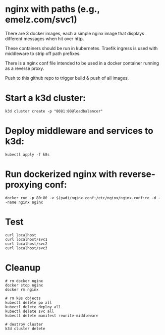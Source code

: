 # nginx with paths (e.g., emelz.com/svc1)

There are 3 docker images, each a simple nginx image that displays
different messages when hit over http.

These containers should be run in kubernetes.
Traefik ingress is used with middleware to strip off path prefixes.

There is a nginx conf file intended to be used in a docker container
running as a reverse proxy.

Push to this github repo to trigger build & push of all images.

# Start a k3d cluster:

```
k3d cluster create -p "8081:80@loadbalancer"
```

# Deploy middleware and services to k3d:
```
kubectl apply -f k8s
```

# Run dockerized nginx with reverse-proxying conf:
```
docker run -p 80:80 -v $(pwd)/nginx.conf:/etc/nginx/nginx.conf:ro -d --name nginx nginx
```

# Test
```
curl localhost
curl localhost/svc1
curl localhost/svc2
curl localhost/svc3
```

# Cleanup
```
# rm docker nginx
docker stop nginx
docker rm nginx

# rm k8s objects
kubectl delete po all
kubectl delete deploy all
kubectl delete svc all
kubectl delete manifest rewrite-middleware

# destroy cluster
k3d cluster delete
```